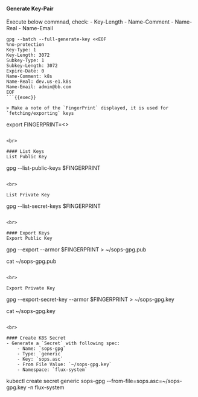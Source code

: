 #### Generate Key-Pair
Execute below commnad, check:
    - Key-Length
    - Name-Comment
    - Name-Real
    - Name-Email

```
gpg --batch --full-generate-key <<EOF
%no-protection
Key-Type: 1
Key-Length: 3072
Subkey-Type: 1
Subkey-Length: 3072
Expire-Date: 0
Name-Comment: k8s
Name-Real: dev.us-e1.k8s
Name-Email: admin@bb.com
EOF
```{{exec}}

> Make a note of the `FingerPrint` displayed, it is used for `fetching/exporting` keys

```
export FINGERPRINT=<<replace-finger-print>>
```{{exec interrupt}}

<br>

#### List Keys
List Public Key
```
gpg --list-public-keys $FINGERPRINT
```{{exec}}

<br>

List Private Key
```
gpg --list-secret-keys $FINGERPRINT
```{{exec}}

<br>

#### Export Keys
Export Public Key
```
gpg --export --armor $FINGERPRINT > ~/sops-gpg.pub

cat ~/sops-gpg.pub
```{{exec}}

<br>

Export Private Key
```
gpg --export-secret-key --armor $FINGERPRINT > ~/sops-gpg.key

cat ~/sops-gpg.key
```{{exec}}

<br>

#### Create K8S Secret
- Generate a `Secret` with following spec:
    - Name: `sops-gpg`
    - Type: `generic`
    - Key: `sops.asc`
    - From File Value: `~/sops-gpg.key`
    - Namespace: `flux-system`

```
kubectl create secret generic sops-gpg --from-file=sops.asc=~/sops-gpg.key -n flux-system 
```{{exec}}

